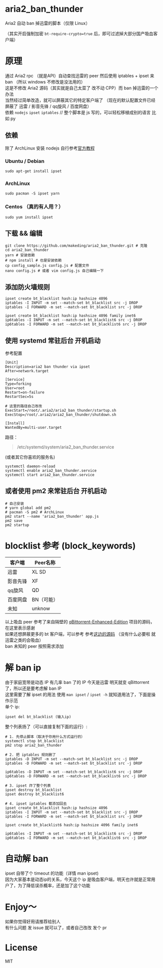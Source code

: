 # aria2_ban_thunder
Aria2 自动 ban 掉迅雷的脚本（仅限 Linux）  

（其实开启强制加密 `bt-require-crypto=true` 后，即可过滤掉大部分国产吸血客户端）
# 原理
通过 Aria2 rpc （就是API）自动查找迅雷的 peer 然后使用 iptables + ipset 来 ban （所以 windows 不修改是没法用的）  
这是不修改 Aria2 源码（其实就是自己太菜了 改不动 CPP）而 ban 掉迅雷的一个办法  
当然经过简单改造，就可以屏蔽其它的特定客户端了 （现在的默认配置文件已经屏蔽了 迅雷 / 影音先锋 / qq旋风 / 百度网盘）  
依赖 `nodejs` `ipset` `iptables` // 整个脚本是 js 写的，可以轻松移植成别的语言 比如 py
## 依赖
除了 ArchLinux 安装 nodejs 自行参考[官方教程](https://github.com/nodesource/distributions/blob/master/README.md)
### Ubuntu / Debian
    sudo apt-get install ipset

### ArchLinux
    sudo pacman -S ipset yarn

### Centos （真的有人用？）
    sudo yum install ipset

## 下载 && 编辑
```
git clone https://github.com/makeding/aria2_ban_thunder.git # 克隆
cd aria2_ban_thunder
yarn # 安装依赖
# npm install # 也是安装依赖
cp config_sample.js config.js # 配置文件
nano config.js # 或者 vim config.js 自己编辑一下
```

## 添加防火墙规则
```
ipset create bt_blacklist hash:ip hashsize 4096
iptables -I INPUT -m set --match-set bt_blacklist src -j DROP
iptables -I FORWARD -m set --match-set bt_blacklist src -j DROP

ipset create bt_blacklist hash:ip hashsize 4096 family inet6
ip6tables -I INPUT -m set --match-set bt_blacklist6 src -j DROP
ip6tables -I FORWARD -m set --match-set bt_blacklist6 src -j DROP
```
## 使用 systemd 常驻后台 开机启动
参考配置
```
[Unit]
Description=aria2 ban thunder via ipset
After=network.target

[Service]
Type=forking
User=root
Restart=on-failure
RestartSec=5s

# 这里的路径自己改改
ExecStart=/root/.aria2/aria2_ban_thunder/startup.sh	 
ExecStop=/root/.aria2/aria2_ban_thunder/shutdown.sh

[Install]
WantedBy=multi-user.target
```
路径：
> /etc/systemd/system/aria2_ban_thunder.service  

(或者其它你喜欢的服务名)
```
systemctl daemon-reload 
systemctl enable aria2_ban_thunder.service
systemctl start aria2_ban_thunder.service
```
## 或者使用 pm2 来常驻后台 开机启动
```
# 自己安装
# yarn global add pm2 
# pacman -S pm2 # ArchLinux
pm2 start --name 'aria2_ban_thunder' app.js
pm2 save
pm2 startup
```
# blocklist 参考 (block_keywords)
| 客户端 |  Peer名称 |
|-|-|
| 迅雷 | XL SD |
| 影音先锋 | XF |
| qq旋风 | QD |
| 百度网盘 | BN（可能） |
| 未知 | unknow |

以上吸血 peer 参考了来自隔壁的 [qBittorrent-Enhanced-Edition](https://github.com/c0re100/qBittorrent-Enhanced-Edition/blob/ebe908f186be5fa2aba8710a543b3ac5c92b92fa/src/base/bittorrent/session.cpp#L2226) 项目的源码，在这里表示感谢  
如果还想屏蔽更多的 bt 客户端，可以参考 参考[这边的源码](https://github.com/makeding/bittorrent-peerid/blob/master/index.js#L249)  （没有什么必要啦 就迅雷之类的会吸血）  
ban 未知的 peer 按照需求添加

# 解 ban ip
由于家庭宽带是动态 IP 有几率 ban 了的 IP 今天是迅雷 明天就变 qBittorrent 了，所以还是要考虑解 ban IP  
这里需要了解 ipset 的用法 使用 `man ipset` / `ipset -h` 就知道用法了，下面是操作示范  
单个 ip:

    ipset del bt_blacklist (输入ip)
整个列表扬了（可以直接复制下面的运行）:
```
# 1. 先停止脚本（取决于你用什么方式运行的）
systemctl stop bt_blacklist
pm2 stop aria2_ban_thunder

# 2. 把 iptables 规则删了
iptables -D INPUT -m set --match-set bt_blacklist src -j DROP
iptables -D FORWARD -m set --match-set bt_blacklist src -j DROP

ip6tables -D INPUT -m set --match-set bt_blacklist6 src -j DROP
ip6tables -D FORWARD -m set --match-set bt_blacklist6 src -j DROP

# 3. ipset 炸了整个列表
ipset destroy bt_blacklist
ipset destroy bt_blacklist6

# 4. ipset iptables 都添加回去
ipset create bt_blacklist hash:ip hashsize 4096
iptables -I INPUT -m set --match-set bt_blacklist src -j DROP
iptables -I FORWARD -m set --match-set bt_blacklist src -j DROP

ipset create bt_blacklist6 hash:ip hashsize 4096 family inet6

ip6tables -I INPUT -m set --match-set bt_blacklist6 src -j DROP
ip6tables -I FORWARD -m set --match-set bt_blacklist6 src -j DROP
```

# 自动解 ban
ipset 自带了个 timeout 的功能（详情 man ipset)   
因为大家基本是动态ip的关系，今天这个 ip 是吸血客户端，明天也许就是正常用户了，为了降低误杀概率，还是加了这个功能
# Enjoy～ 
如果你觉得好用请推荐给别人  
有什么问题 发 issue 就可以了，或者自己改改 发个 pr
# License
MIT

